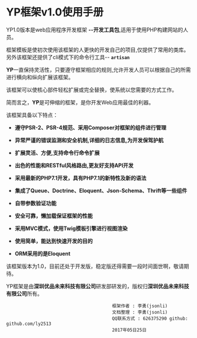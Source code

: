 # YP框架v1.0使用手册
YP1.0版本是web应用程序开发框架 **--开发工具包**,适用于使用PHP构建网站的人员。

框架模板是使初次使用该框架的人更快的开发自己的项目,仅提供了常用的类库。另外该框架还提供了cli模式下的命令行工具-- **`artisan`**

**YP**一直保持灵活性，只要遵守框架相应的规则,允许开发人员可以根据自己的所需进行横向和纵向扩展该框架。

该框架可以使核心部件轻松扩展或完全替换，使系统以您需要的方式工作。

简而言之，**YP**是可伸缩的框架，是你开发Web应用最佳的利器。



  该框架具备以下特点：

  + **遵守PSR-2、PSR-4规范、采用Composer对框架的组件进行管理**

  + **异常严谨的错误监测和安全机制,详细的日志信息,为开发保驾护航**

  + **扩展灵活、方便,支持命令行命令扩展**

  + **出色的性能和RESTful风格路由,更友好支持API开发**

  + **采用最新的PHP7.1开发，具有PHP7.1的新特性及新的语法**

  + **集成了Queue、Doctrine、Eloquent、Json-Schema、Thrift等一些组件**

  + **自带参数验证功能**

  + **安全可靠，懒加载保证框架的性能**

  + **采用MVC模式，使用Twig模板引擎进行视图渲染**

  + **使用简单，能达到快速开发的目的**

  + **ORM采用的是Eloquent**

  该框架版本为1.0，目前还处于开发版，稳定版还得需要一段时间面世啊，敬请期待。

  YP框架是由**深圳优品未来科技有限公司**研发部研发的，版权归**深圳优品未来科技有限公司**所有。

                                            框架作者 : 李勇(jsonli)
                                            文档整理 : 李勇(jsonli)
                                            QQ联系方式 : 626375290 github: github.com/ly2513
                                            2017年05日25日



                                            


